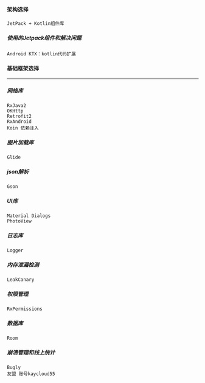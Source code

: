 

#### 架构选择

    JetPack + Kotlin组件库
    
##### 使用的Jetpack组件和解决问题
    Android KTX：kotlin代码扩展
    

#### 基础框架选择


-----

##### 网络库
    RxJava2
    OKHttp
    Retrofit2
    RxAndroid
    Koin 依赖注入
  
  
##### 图片加载库
    Glide
    
##### json解析
    Gson
    
    
##### UI库

    Material Dialogs
    PhotoView
    
    
##### 日志库
    Logger
    
    
##### 内存泄漏检测
    LeakCanary
    
    
##### 权限管理
    RxPermissions
    
##### 数据库
    Room
    
##### 崩溃管理和线上统计
    Bugly
    友盟 账号kaycloud55
    